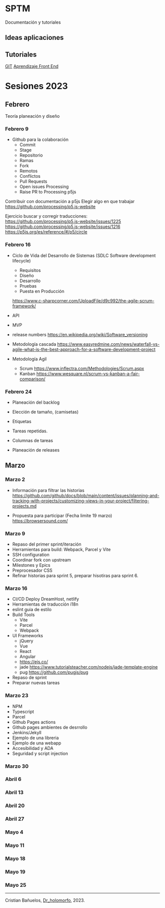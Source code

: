 # SPTM

Documentación y tutoriales

## Ideas aplicaciones

## Tutoriales

[GIT](git_tutorial.md)
[Aprendizaje Front End](referencias_educativas.md)


# Sesiones 2023

## Febrero
Teoría planeación y diseño

### Febrero 9
- Github para la colaboración
  - Commit
  - Stage
  - Repositorio
  - Ramas
  - Fork
  - Remotos
  - Conflictos
  - Pull Requests
  - Open issues Processing
  - Raise PR to Processing p5js

Contribuir con documentación a p5js
Elegir algo en que trabajar
https://github.com/processing/p5.js-website


Ejercicio buscar y corregir traducciones:
https://github.com/processing/p5.js-website/issues/1225
https://github.com/processing/p5.js-website/issues/1216
https://p5js.org/es/reference/#/p5/circle


### Febrero 16
-  Ciclo de Vida del Desarrollo de Sistemas 
(SDLC Software development lifecycle)
    - Requisitos
    - Diseño
    - Desarrollo
    - Pruebas
    - Puesta en Producción
    
    https://www.c-sharpcorner.com/UploadFile/d9c992/the-agile-scrum-framework/
- API
- MVP
- release numbers
https://en.wikipedia.org/wiki/Software_versioning
- Metodología cascada
https://www.easyredmine.com/news/waterfall-vs-agile-what-is-the-best-approach-for-a-software-development-project
- Metodología Agil
  - Scrum
  https://www.inflectra.com/Methodologies/Scrum.aspx
  - Kanban
  https://www.wesquare.nl/scrum-vs-kanban-a-fair-comparison/

### Febrero 24
- Planeación del backlog
- Elección de tamaño, (camisetas)
- Etiquetas
- Tareas repetidas.

- Columnas de tareas
- Planeación de releases

## Marzo

### Marzo 2

- Información para filtrar las historias
https://github.com/github/docs/blob/main/content/issues/planning-and-tracking-with-projects/customizing-views-in-your-project/filtering-projects.md

- Propuesta para participar (Fecha limite 19 marzo)
https://browsersound.com/

### Marzo 9

- Repaso del primer sprint/iteración
- Herramientas para build: Webpack, Parcel y Vite
- SSH configuration
- Coordinar fork con upstream
- Milestones y Epics
- Preprocesador CSS
- Refinar historias para sprint 5, preparar hisotiras para sprint 6. 

### Marzo 16

- CI/CD Deploy DreamHost, netlify
- Herramientas de traducción i18n
- eslint guia de estilo
- Build Tools
  - Vite
  - Parcel
  - Webpack
- UI Frameworks
  - jQuery
  - Vue
  - React
  - Angular 
  - https://ejs.co/
  - jade https://www.tutorialsteacher.com/nodejs/jade-template-engine
  - pug https://github.com/pugjs/pug
- Repaso de sprint
- Preparar nuevas tareas

### Marzo 23

- NPM
- Typescript
- Parcel
- Github Pages actions
- Github pages ambientes de desrrollo
- Jenkins/Jekyll 
- Ejemplo de una libreria
- Ejemplo de una webapp
- Accesibilidad y ADA
- Seguridad y script injection

### Marzo 30

### Abril 6
### Abril 13
### Abril 20
### Abril 27 

### Mayo 4
### Mayo 11
### Mayo 18
### Mayo 19
### Mayo 25


---
Cristian Bañuelos, [Dr_holomorfo](https://www.holomorfo.com), 2023.
